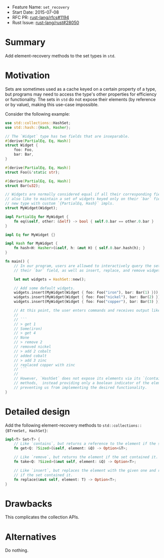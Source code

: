 - Feature Name: `set_recovery`
- Start Date: 2015-07-08
- RFC PR: [rust-lang/rfcs#1194](https://github.com/rust-lang/rfcs/pull/1194)
- Rust Issue: [rust-lang/rust#28050](https://github.com/rust-lang/rust/issues/28050)

# Summary

Add element-recovery methods to the set types in `std`.

# Motivation

Sets are sometimes used as a cache keyed on a certain property of a type, but programs may need to
access the type's other properties for efficiency or functionality. The sets in `std` do not expose
their elements (by reference or by value), making this use-case impossible.

Consider the following example:

```rust
use std::collections::HashSet;
use std::hash::{Hash, Hasher};

// The `Widget` type has two fields that are inseparable.
#[derive(PartialEq, Eq, Hash)]
struct Widget {
    foo: Foo,
    bar: Bar,
}

#[derive(PartialEq, Eq, Hash)]
struct Foo(&'static str);

#[derive(PartialEq, Eq, Hash)]
struct Bar(u32);

// Widgets are normally considered equal if all their corresponding fields are equal, but we would
// also like to maintain a set of widgets keyed only on their `bar` field. To this end, we create a
// new type with custom `{PartialEq, Hash}` impls.
struct MyWidget(Widget);

impl PartialEq for MyWidget {
    fn eq(&self, other: &Self) -> bool { self.0.bar == other.0.bar }
}

impl Eq for MyWidget {}

impl Hash for MyWidget {
    fn hash<H: Hasher>(&self, h: &mut H) { self.0.bar.hash(h); }
}

fn main() {
    // In our program, users are allowed to interactively query the set of widgets according to
    // their `bar` field, as well as insert, replace, and remove widgets.

    let mut widgets = HashSet::new();

    // Add some default widgets.
    widgets.insert(MyWidget(Widget { foo: Foo("iron"), bar: Bar(1) }));
    widgets.insert(MyWidget(Widget { foo: Foo("nickel"), bar: Bar(2) }));
    widgets.insert(MyWidget(Widget { foo: Foo("copper"), bar: Bar(3) }));

    // At this point, the user enters commands and receives output like:
    //
    // ```
    // > get 1
    // Some(iron)
    // > get 4
    // None
    // > remove 2
    // removed nickel
    // > add 2 cobalt
    // added cobalt
    // > add 3 zinc
    // replaced copper with zinc
    // ```
    //
    // However, `HashSet` does not expose its elements via its `{contains, insert, remove}`
    // methods,  instead providing only a boolean indicator of the elements's presence in the set,
    // preventing us from implementing the desired functionality.
}
```

# Detailed design

Add the following element-recovery methods to `std::collections::{BTreeSet, HashSet}`:

```rust
impl<T> Set<T> {
    // Like `contains`, but returns a reference to the element if the set contains it.
    fn get<Q: ?Sized>(&self, element: &Q) -> Option<&T>;

    // Like `remove`, but returns the element if the set contained it.
    fn take<Q: ?Sized>(&mut self, element: &Q) -> Option<T>;

    // Like `insert`, but replaces the element with the given one and returns the previous element
    // if the set contained it.
    fn replace(&mut self, element: T) -> Option<T>;
}
```

# Drawbacks

This complicates the collection APIs.

# Alternatives

Do nothing.
